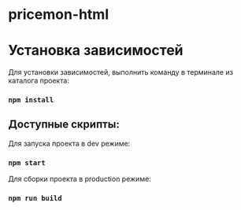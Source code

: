 # pricemon-html

# Установка зависимостей
Для установки зависимостей, выполнить команду в терминале из каталога проекта:
### `npm install`

## Доступные скрипты:

Для запуска проекта в dev режиме:
### `npm start`

Для сборки проекта в production режиме:
### `npm run build`
